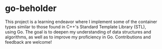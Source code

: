 # go-beholder
This project is a learning endeavor where I implement some of the container types similar to those found in C++'s Standard Template Library (STL), using Go. 
The goal is to deepen my understanding of data structures and algorithms, as well as to improve my proficiency in Go. Contributions and feedback are welcome!
